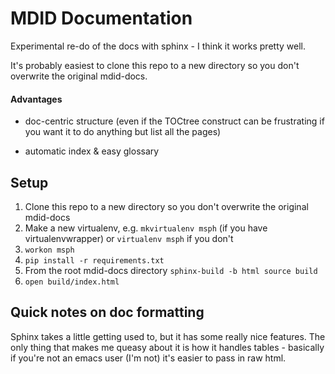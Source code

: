 # MDID Documentation


Experimental re-do of the docs with sphinx - I think it works pretty well.

It's probably easiest to clone this repo to a new directory so you don't overwrite the original mdid-docs.

#### Advantages

* doc-centric structure (even if the TOCtree construct can be frustrating if you want it to do anything but list all the pages)

* automatic index & easy glossary


## Setup

1. Clone this repo to a new directory so you don't overwrite the original mdid-docs
2. Make a new virtualenv, e.g.  ```mkvirtualenv msph``` (if you have virtualenvwrapper) or ```virtualenv msph``` if you don't
3. ```workon msph```
4. ```pip install -r requirements.txt```
5. From the root mdid-docs directory ```sphinx-build -b html source build```
6. ```open build/index.html```

## Quick notes on doc formatting

Sphinx takes a little getting used to, but it has some really nice features. The only thing that makes me queasy about it is how it handles tables - basically if you're not an emacs user (I'm not) it's easier to pass in raw html.



